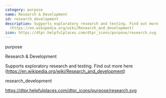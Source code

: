 ```yaml
---
category: purpose
name: Research & Development
id: research_development
description: Supports exploratory research and testing. Find out more [here]
  (https://en.wikipedia.org/wiki/Research_and_development)
icon: https://dtpr.helpfulplaces.com/dtpr_icons/purpose/research.svg
---
```

purpose

Research & Development

Supports exploratory research and testing. Find out more here (https://en.wikipedia.org/wiki/Research_and_development)

research_development

https://dtpr.helpfulplaces.com/dtpr_icons/purpose/research.svg